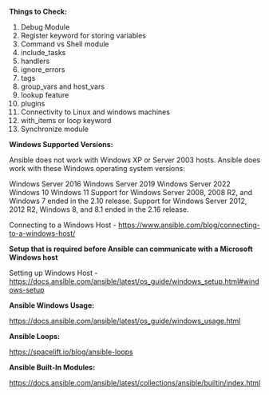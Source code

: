 **Things to Check:**

1. Debug Module
2. Register keyword for storing variables
3. Command vs Shell module
4. include_tasks
5. handlers
6. ignore_errors
7. tags
8. group_vars and host_vars
9. lookup feature
10. plugins
11. Connectivity to Linux and windows machines
12. with_items or loop keyword
13. Synchronize module

**Windows Supported Versions:**

Ansible does not work with Windows XP or Server 2003 hosts. Ansible does work with these Windows operating system versions:

Windows Server 2016
Windows Server 2019
Windows Server 2022
Windows 10
Windows 11
Support for Windows Server 2008, 2008 R2, and Windows 7 ended in the 2.10 release. Support for Windows Server 2012, 2012 R2, Windows 8, and 8.1 ended in the 2.16 release.

Connecting to a Windows Host - https://www.ansible.com/blog/connecting-to-a-windows-host/

**Setup that is required before Ansible can communicate with a Microsoft Windows host**

Setting up Windows Host - https://docs.ansible.com/ansible/latest/os_guide/windows_setup.html#windows-setup

**Ansible Windows Usage:**

https://docs.ansible.com/ansible/latest/os_guide/windows_usage.html

**Ansible Loops:**

https://spacelift.io/blog/ansible-loops

**Ansible Built-In Modules:**

https://docs.ansible.com/ansible/latest/collections/ansible/builtin/index.html





